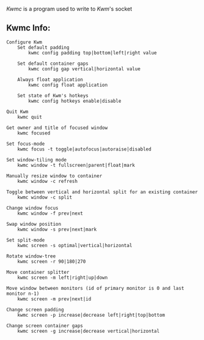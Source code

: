 *Kwmc* is a program used to write to *Kwm*'s socket

## Kwmc Info:
    Configure Kwm
        Set default padding
            kwmc config padding top|bottom|left|right value

        Set default container gaps
            kwmc config gap vertical|horizontal value

        Always float application
            kwmc config float application

        Set state of Kwm's hotkeys
            kwmc config hotkeys enable|disable

    Quit Kwm
        kwmc quit 

    Get owner and title of focused window
        kwmc focused 

    Set focus-mode
        kwmc focus -t toggle|autofocus|autoraise|disabled

    Set window-tiling mode
        kwmc window -t fullscreen|parent|float|mark

    Manually resize window to container
        kwmc window -c refresh

    Toggle between vertical and horizontal split for an existing container
        kwmc window -c split

    Change window focus
        kwmc window -f prev|next

    Swap window position
        kwmc window -s prev|next|mark

    Set split-mode
        kwmc screen -s optimal|vertical|horizontal

    Rotate window-tree
        kwmc screen -r 90|180|270

    Move container splitter
        kwmc screen -m left|right|up|down

    Move window between monitors (id of primary monitor is 0 and last monitor n-1)
        kwmc screen -m prev|next|id

    Change screen padding
        kwmc screen -p increase|decrease left|right|top|bottom 

    Change screen container gaps
        kwmc screen -g increase|decrease vertical|horizontal
